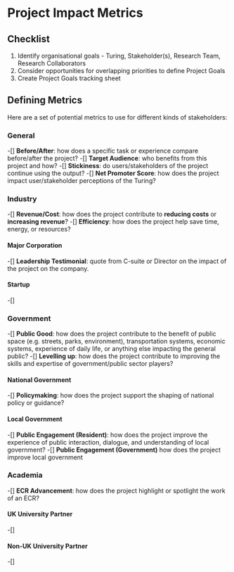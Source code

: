 # Project Impact Metrics

## Checklist
1. Identify organisational goals - Turing, Stakeholder(s), Research Team, Research Collaborators
2. Consider opportunities for overlapping priorities to define Project Goals
3. Create Project Goals tracking sheet

## Defining Metrics

Here are a set of potential metrics to use for different kinds of stakeholders:

### General
-[] **Before/After**: how does a specific task or experience compare before/after the project?
-[] **Target Audience**: who benefits from this project and how?
-[] **Stickiness**: do users/stakeholders of the project continue using the output?
-[] **Net Promoter Score**: how does the project impact user/stakeholder perceptions of the Turing?

### Industry
-[] **Revenue/Cost**: how does the project contribute to **reducing costs** or **increasing revenue**?
-[] **Efficiency**: how does the project help save time, energy, or resources?

#### Major Corporation
-[] **Leadership Testimonial**: quote from C-suite or Director on the impact of the project on the company.

#### Startup
-[] 

### Government
-[] **Public Good**: how does the project contribute to the benefit of public space (e.g. streets, parks, environment), 
transportation systems, economic systems, experience of daily life, or anything else impacting the general public?
-[] **Levelling up**: how does the project contribute to improving the skills and expertise of government/public sector players?

#### National Government
-[] **Policymaking**: how does the project support the shaping of national policy or guidance?

#### Local Government
-[] **Public Engagement (Resident)**: how does the project improve the experience of public interaction, dialogue, and understanding of local government?
-[] **Public Engagement (Government)** how does the project improve local government 

### Academia 
-[] **ECR Advancement**: how does the project highlight or spotlight the work of an ECR?

#### UK University Partner
-[] 

#### Non-UK University Partner
-[] 

